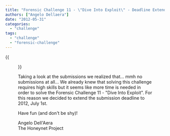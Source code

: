 ```yaml
---
title: "Forensic Challenge 11 - \"Dive Into Exploit\" - Deadline Extended"
authors: ["Angelo Dellaera"]
date: "2012-05-31"
categories: 
  - "challenge"
tags: 
  - "challenge"
  - "forensic-challenge"
---
```

{{<figure src="images/banner.png" alt="Banner" width="50%">}}

Taking a look at the submissions we realized that... mmh no submissions at all... We already knew that solving this challenge requires high skills but it seems like more time is needed in order to solve the Forensic Challenge 11 - "Dive Into Exploit". For this reason we decided to extend the submission deadline to 2012, July 1st.  

Have fun (and don't be shy)!  

Angelo Dell'Aera  
The Honeynet Project
